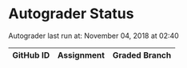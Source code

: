 # Autograder Status
Autograder last run at: November 04, 2018 at 02:40

| GitHub ID | Assignment | Graded Branch |
|-----------|------------|---------------|
